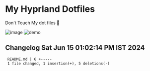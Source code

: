 # My Hyprland Dotfiles
  Don't Touch My dot files 🙂
 

  ![image](https://github.com/ALEX5402/dotfiles/assets/76860596/2fbe6020-4d76-4cf7-b052-58ff43cda405)
  ![demo](https://github.com/ALEX5402/dotfiles/assets/76860596/ff68bba7-e8da-49d3-a716-3ed3d73cfc25)

 
## Changelog Sat Jun 15 01:02:14 PM IST 2024
```
 README.md | 6 +-----
 1 file changed, 1 insertion(+), 5 deletions(-)
```
 
